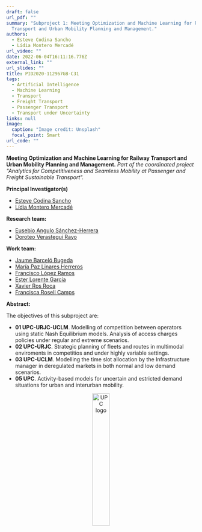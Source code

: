 ```yaml
---
draft: false
url_pdf: ""
summary: "Subproject 1: Meeting Optimization and Machine Learning for Railway
  Transport and Urban Mobility Planning and Management."
authors:
  - Esteve Codina Sancho
  - Lídia Montero Mercadé
url_video: ""
date: 2022-06-04T16:11:16.776Z
external_link: ""
url_slides: ""
title: PID2020-112967GB-C31
tags:
  - Artificial Intelligence
  - Machine Learning
  - Transport
  - Freight Transport
  - Passenger Transport
  - Transport under Uncertainty
links: null
image:
  caption: "Image credit: Unsplash"
  focal_point: Smart
url_code: ""
---
```

**Meeting Optimization and Machine Learning for Railway Transport and Urban Mobility Planning and Management.**
*Part of the coordinated project "Analytics for Competitiveness and Seamless Mobility at Passenger and Freight Sustainable Transport".*

**Principal Investigator(s)**

* [Esteve Codina Sancho](/author/esteve-codina-sancho/)
* [Lídia Montero Mercadé](/author/lidia-montero-mercade/)

**Research team:**

* [](/author/esteve-codina-sancho/)[Eusebio Angulo Sánchez-Herrera](/author/eusebio-angulo-sanchez-herrera)
* [Doroteo Verastegui Rayo](/author/doroteo-verastegui-rayo)

**Work team:**

* [Jaume Barceló Bugeda](/author/jaume-barcelo-bugeda)
* [María Paz Linares Herreros](/author/maria-paz-linares-herreros)
* [Francisco López Ramos](/author/francisco-lopez-ramos)
* [Ester Lorente García](/author/ester-lorente-garcia)
* [Xavier Ros Roca](/author/xavier-ros-roca)
* [Francisca Rosell Camps](/author/francisca-rosell-camps)

**Abstract:**

The objectives of this subproject are:

* **01 UPC-URJC-UCLM**. Modelling of competition between operators using static Nash Equilibrium models. Analysis of access charges policies under regular and extreme scenarios.
* **02 UPC-URJC**. Strategic planning of fleets and routes in multimodal enviroments in competitios and under highly variable settings.
* **03 UPC-UCLM**. Modelling the time slot allocation by the Infrastructure manager in deregulated markets in both normal and low demand scenarios.
* **05 UPC**. Activity-based models for uncertain and estricted demand situations for urban and interurban mobility.

<center><a href="https://www.upc.edu" target="_blank"><img src="/files/images/UPC.png" alt="UPC logo" style="display:inline-block;width:30%;height:auto;"></a></center>